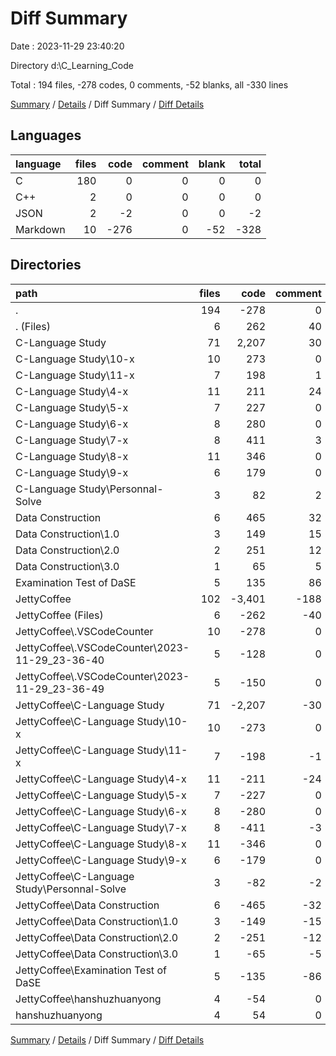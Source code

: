 # Diff Summary

Date : 2023-11-29 23:40:20

Directory d:\\C_Learning_Code

Total : 194 files,  -278 codes, 0 comments, -52 blanks, all -330 lines

[Summary](results.md) / [Details](details.md) / Diff Summary / [Diff Details](diff-details.md)

## Languages
| language | files | code | comment | blank | total |
| :--- | ---: | ---: | ---: | ---: | ---: |
| C | 180 | 0 | 0 | 0 | 0 |
| C++ | 2 | 0 | 0 | 0 | 0 |
| JSON | 2 | -2 | 0 | 0 | -2 |
| Markdown | 10 | -276 | 0 | -52 | -328 |

## Directories
| path | files | code | comment | blank | total |
| :--- | ---: | ---: | ---: | ---: | ---: |
| . | 194 | -278 | 0 | -52 | -330 |
| . (Files) | 6 | 262 | 40 | 44 | 346 |
| C-Language Study | 71 | 2,207 | 30 | 207 | 2,444 |
| C-Language Study\\10-x | 10 | 273 | 0 | 34 | 307 |
| C-Language Study\\11-x | 7 | 198 | 1 | 20 | 219 |
| C-Language Study\\4-x | 11 | 211 | 24 | 21 | 256 |
| C-Language Study\\5-x | 7 | 227 | 0 | 28 | 255 |
| C-Language Study\\6-x | 8 | 280 | 0 | 20 | 300 |
| C-Language Study\\7-x | 8 | 411 | 3 | 19 | 433 |
| C-Language Study\\8-x | 11 | 346 | 0 | 29 | 375 |
| C-Language Study\\9-x | 6 | 179 | 0 | 24 | 203 |
| C-Language Study\\Personnal-Solve | 3 | 82 | 2 | 12 | 96 |
| Data Construction | 6 | 465 | 32 | 73 | 570 |
| Data Construction\\1.0 | 3 | 149 | 15 | 42 | 206 |
| Data Construction\\2.0 | 2 | 251 | 12 | 24 | 287 |
| Data Construction\\3.0 | 1 | 65 | 5 | 7 | 77 |
| Examination Test of DaSE | 5 | 135 | 86 | 25 | 246 |
| JettyCoffee | 102 | -3,401 | -188 | -405 | -3,994 |
| JettyCoffee (Files) | 6 | -262 | -40 | -44 | -346 |
| JettyCoffee\\.VSCodeCounter | 10 | -278 | 0 | -52 | -330 |
| JettyCoffee\\.VSCodeCounter\\2023-11-29_23-36-40 | 5 | -128 | 0 | -26 | -154 |
| JettyCoffee\\.VSCodeCounter\\2023-11-29_23-36-49 | 5 | -150 | 0 | -26 | -176 |
| JettyCoffee\\C-Language Study | 71 | -2,207 | -30 | -207 | -2,444 |
| JettyCoffee\\C-Language Study\\10-x | 10 | -273 | 0 | -34 | -307 |
| JettyCoffee\\C-Language Study\\11-x | 7 | -198 | -1 | -20 | -219 |
| JettyCoffee\\C-Language Study\\4-x | 11 | -211 | -24 | -21 | -256 |
| JettyCoffee\\C-Language Study\\5-x | 7 | -227 | 0 | -28 | -255 |
| JettyCoffee\\C-Language Study\\6-x | 8 | -280 | 0 | -20 | -300 |
| JettyCoffee\\C-Language Study\\7-x | 8 | -411 | -3 | -19 | -433 |
| JettyCoffee\\C-Language Study\\8-x | 11 | -346 | 0 | -29 | -375 |
| JettyCoffee\\C-Language Study\\9-x | 6 | -179 | 0 | -24 | -203 |
| JettyCoffee\\C-Language Study\\Personnal-Solve | 3 | -82 | -2 | -12 | -96 |
| JettyCoffee\\Data Construction | 6 | -465 | -32 | -73 | -570 |
| JettyCoffee\\Data Construction\\1.0 | 3 | -149 | -15 | -42 | -206 |
| JettyCoffee\\Data Construction\\2.0 | 2 | -251 | -12 | -24 | -287 |
| JettyCoffee\\Data Construction\\3.0 | 1 | -65 | -5 | -7 | -77 |
| JettyCoffee\\Examination Test of DaSE | 5 | -135 | -86 | -25 | -246 |
| JettyCoffee\\hanshuzhuanyong | 4 | -54 | 0 | -4 | -58 |
| hanshuzhuanyong | 4 | 54 | 0 | 4 | 58 |

[Summary](results.md) / [Details](details.md) / Diff Summary / [Diff Details](diff-details.md)